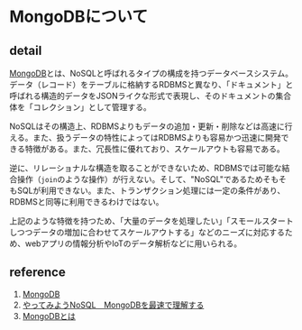 # MongoDBについて

## detail

[MongoDB](https://www.mongodb.com/)とは、NoSQLと呼ばれるタイプの構成を持つデータベースシステム。データ（レコード）をテーブルに格納するRDBMSと異なり、「ドキュメント」と呼ばれる構造的データをJSONライクな形式で表現し、そのドキュメントの集合体を「コレクション」として管理する。

NoSQLはその構造上、RDBMSよりもデータの追加・更新・削除などは高速に行える。また、扱うデータの特性によってはRDBMSよりも容易かつ迅速に開発できる特徴がある。また、冗長性に優れており、スケールアウトも容易である。

逆に、リレーショナルな構造を取ることができないため、RDBMSでは可能な結合操作（`join`のような操作）が行えない。そして、"NoSQL"であるためそもそもSQLが利用できない。また、トランザクション処理には一定の条件があり、RDBMSと同等に利用できるわけではない。

上記のような特徴を持つため、「大量のデータを処理したい」「スモールスタートしつつデータの増加に合わせてスケールアウトする」などのニーズに対応するため、webアプリの情報分析やIoTのデータ解析などに用いられる。

## reference

1. [MongoDB](https://www.mongodb.com/)
2. [やってみようNoSQL　MongoDBを最速で理解する](https://qiita.com/Brutus/items/8a67a4db0fdc5a33d549)
3. [MongoDBとは](https://www.designet.co.jp/faq/term/?id=TW9uZ29EQg)
